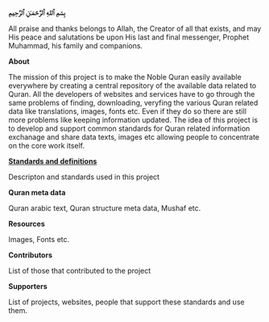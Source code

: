 **بِسۡمِ ٱللهِ ٱلرَّحۡمَـٰنِ ٱلرَّحِيمِ**

All praise and thanks belongs to Allah, the Creator of all that exists, and may His peace and salutations be upon His last and final messenger, Prophet Muhammad, his family and companions.

**About**

The mission of this project is to make the Noble Quran easily available everywhere by creating a central repository of the available data related to Quran. All the developers of websites and services have to go through the same problems of finding, downloading, veryfing the various Quran related data like translations, images, fonts etc. Even if they do so there are still more problems like keeping information updated. The idea of this project is to develop and support common standards for Quran related information exchanage and share data  texts, images etc allowing people to concentrate on the core work itself. 

[**Standards and definitions**](https://github.com/quranacademy/QuranDataExchange/wiki)

Descripton and standards used in this project 

**Quran meta data**

Quran arabic text, Quran structure meta data, Mushaf etc.

**Resources**

Images, Fonts etc.

**Contributors**

List of those that contributed to the project

**Supporters**

List of projects, websites, people that support these standards and use them.
